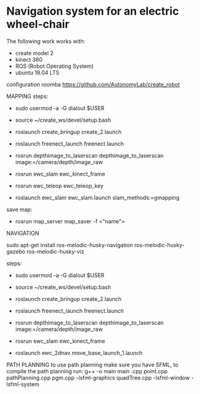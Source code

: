 # Navigation system for an electric wheel-chair

The following work works with:
- create model 2
- kinect 360
- ROS (Robot Operating System)
- ubuntu 18.04 LTS

configuration roomba
https://github.com/AutonomyLab/create_robot



MAPPING
steps:

- sudo usermod -a -G dialout $USER
- source ~/create_ws/devel/setup.bash
- roslaunch create_bringup create_2.launch

- roslaunch freenect_launch freenect.launch

- rosrun depthimage_to_laserscan depthimage_to_laserscan image:=/camera/depth/image_raw

- rosrun ewc_slam ewc_kinect_frame

- rosrun ewc_teleop ewc_teleop_key

- roslaunch ewc_slam ewc_slam.launch slam_methods:=gmapping

save map:
- rosrun map_server map_saver -f <"name">

NAVIGATION

sudo apt-get install ros-melodic-husky-navigation ros-melodic-husky-gazebo ros-melodic-husky-viz

steps:

- sudo usermod -a -G dialout $USER
- source ~/create_ws/devel/setup.bash
- roslaunch create_bringup create_2.launch

- roslaunch freenect_launch freenect.launch

- rosrun depthimage_to_laserscan depthimage_to_laserscan image:=/camera/depth/image_raw

- rosrun ewc_slam ewc_kinect_frame

- roslaunch ewc_2dnav move_base_launch_1.launch




PATH PLANNING
to use path planning make sure you have SFML, to compile the path planning run:
g++ -o main main
.cpp point.cpp pathPlanning.cpp pgm.cpp -lsfml-graphics quadTree.cpp -lsfml-window -lsfml-system


